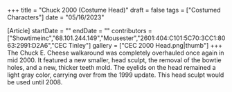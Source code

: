 +++
title = "Chuck 2000 (Costume Head)"
draft = false
tags = ["Costumed Characters"]
date = "05/16/2023"

[Article]
startDate = ""
endDate = ""
contributors = ["Showtimeinc","68.101.244.149","Mousester","2601:404:C101:5C70:3CC1:8063:2991:D2A6","CEC Tinley"]
gallery = ["CEC 2000 Head.png|thumb"]
+++
The Chuck E. Cheese walkaround was completely overhauled once again in mid 2000. It featured a new smaller, head sculpt, the removal of the bowtie holes, and a new, thicker teeth mold. The eyelids on the head remained a light gray color, carrying over from the 1999 update. This head sculpt would be used until 2008.
